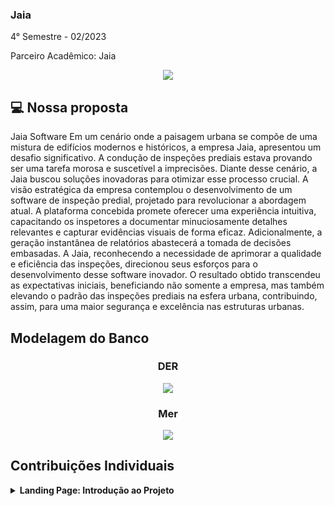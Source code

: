 ### Jaia
4° Semestre - 02/2023

Parceiro Acadêmico: Jaia
<p align="center"><img src="./pro4tech-logo.png" widht="20%"></img>

## 💻 Nossa proposta

Jaia Software Em um cenário onde a paisagem urbana se compõe de uma mistura de edifícios modernos e históricos, a empresa Jaia, apresentou um desafio significativo. A condução de inspeções prediais estava provando ser uma tarefa morosa e suscetível a imprecisões. Diante desse cenário, a Jaia buscou soluções inovadoras para otimizar esse processo crucial. A visão estratégica da empresa contemplou o desenvolvimento de um software de inspeção predial, projetado para revolucionar a abordagem atual. A plataforma concebida promete oferecer uma experiência intuitiva, capacitando os inspetores a documentar minuciosamente detalhes relevantes e capturar evidências visuais de forma eficaz. Adicionalmente, a geração instantânea de relatórios abastecerá a tomada de decisões embasadas. A Jaia, reconhecendo a necessidade de aprimorar a qualidade e eficiência das inspeções, direcionou seus esforços para o desenvolvimento desse software inovador. O resultado obtido transcendeu as expectativas iniciais, beneficiando não somente a empresa, mas também elevando o padrão das inspeções prediais na esfera urbana, contribuindo, assim, para uma maior segurança e excelência nas estruturas urbanas.

## Modelagem do Banco

### <p align="center">DER</p>
<p align="center"><img src="./model-der.png.jpg" widht="20%"></img>

### <p align="center">Mer</p>
<p align="center"><img src="./model-mer.png-.png.jpg" widht="20%"></img>

## Contribuições Individuais
<details>
<summary><b>Landing Page: Introdução ao Projeto</b></summary>
<br>
<p>O código acima implementa a página inicial (landing page) do projeto, fornecendo uma introdução ao projeto, exibindo suas principais soluções e facilitando o contato com a empresa através do botão "Fale Conosco".</p>
  
```javascript
<template>
    <div class="landing-page" id="landingPage">
        <section id="home">
            <div class="wrapper">
                <div class="home-titulo">
                    <h2 class="title">O que é a Predial?</h2>
                    <p class="tittle-somos">
                        A Predial é a sua solução confiável para inspeções prediais sob medida. Somos uma plataforma dedicada a atender às necessidades dos nossos clientes que buscam inspecionar seus edifícios com eficiência e precisão.
                        <br />
                        <br />
                        Concebida pela Jaia, a Predial permite que proprietários de edifícios, gerentes e administradores solicitem inspeções personalizadas para seus imóveis. Nossa plataforma intuitiva facilita o processo de agendar e coordenar inspeções, além de oferecer uma maneira eficaz de documentar detalhes relevantes e capturar evidências visuais.
                        <br />
                        <br />
                        Com a Predial, você pode contar com relatórios instantâneos que embasam decisões fundamentadas. Elevamos o padrão das inspeções prediais, contribuindo para uma maior segurança e excelência nas estruturas urbanas. Confie na Predial para cuidar das suas necessidades de inspeção predial de forma eficiente e confiável.
                    </p>
                    <a href="https://wa.me/5512982156294" target="_blank">
                        <button class="button">
                        <img src="@/assets/whats.png" alt="Logo" class="whats-logo" />
                        Fale Conosco
                        </button>
                    </a>
                </div>
                <div class="home-img">
                <img class="celular" src="@/assets/celular.png" alt="Celular com logo">
                </div>
            </div>  
        </section>
        <div class="solucoes" id="solucoes">
            <p class="title">Soluções</p>
            <div class="container">   
                <div class="ordem-servico box">
                    <img src="@/assets/solucoes1.png" alt="Ordem de Serviço"/>
                    <h>Ordem de Serviço</h>
                    <span class="button-solucoes" id="detalhes-os" @click="detalhesOS = true">Ver detalhes</span>
                    <v-dialog v-model="detalhesOS" width="80%">
                            <OrdemServicoForm></OrdemServicoForm>
                    </v-dialog>
                </div>
                <div class="checklist box">
                    <img src="@/assets/solucoes2.png" alt="Checklist"/>
                    <h>Checklist</h>
                    <span class="button-solucoes" id="detalhes-ck" @click="detalhesCK = true">Ver detalhes</span>
                    <v-dialog v-model="detalhesCK" width="80%">
                            <ChecklistForm></ChecklistForm>
                    </v-dialog>
                </div>
                <div class="laudo-tecnico box">
                    <img src="@/assets/solucoes3.png" alt="Laudo Tecnico"/>
                    <h>Laudo Técnico</h>
                    <span class="button-solucoes" id="detalhes-lt" @click="detalhesLT = true">Ver detalhes</span>
                    <v-dialog v-model="detalhesLT" width="80%">
                            <LaudoTecnicoForm></LaudoTecnicoForm>
                    </v-dialog>
                </div>
            </div>
        </div>
        <div class="footer-box">
            <img src="@/assets/logo-predial-rodape.png" alt="Logo" class="logo"/>
            <div class="footer-text"> 
                <div class="footer-contato">
                    <h>CONTATO</h>
                </div>
                <div class="footer-inf">
                    <p>Predial Consultoria LTDA | CNPJ: xxxxxxxx/xxxx-xx | R. Fatec, 04 | São José dos Campos – SP | CEP 00000-000</p>
                    <p>Contato Suporte: (12)00000-0000 E-mail: suporte@predial.com.br</p>
                </div>
            </div>
        </div>
    </div>
</template>

<script setup lang="ts">
    import './style.css'
    import { ref } from 'vue';
    import LaudoTecnicoForm from "./LaudoTecnicoView.vue";
    import ChecklistForm from "./ChecklistView.vue";
    import OrdemServicoForm from "./OrdemServicoView.vue";
        
    let detalhesOS = ref(false);
    let detalhesCK = ref(false);
    let detalhesLT = ref(false);
    console.log(detalhesLT)
</script>
  
```
<p>A página é estruturada em seções, começando com uma introdução sobre o projeto e suas soluções, seguida por cartões que representam as soluções oferecidas pela empresa. Cada cartão possui um botão "Ver detalhes" que abre um modal com informações adicionais sobre a solução.</p>
<details>
<details>
<summary><b>AuthController: Controle de Autenticação</b></summary>
<br>
<p>O código acima implementa o controlador de autenticação (AuthController), responsável por lidar com as solicitações de autenticação dos usuários. Aqui está uma explicação detalhada do que acontece no código:</p>

```java
import org.springframework.beans.factory.annotation.Autowired;
import org.springframework.http.HttpStatus;
import org.springframework.http.ResponseEntity;
import org.springframework.web.bind.annotation.CrossOrigin;
import org.springframework.web.bind.annotation.PostMapping;
import org.springframework.web.bind.annotation.RequestBody;
import org.springframework.web.bind.annotation.RequestMapping;
import org.springframework.web.bind.annotation.RestController;

import com.dataTeam.jaia.jaia.model.AuthRequest;
import com.dataTeam.jaia.jaia.service.AuthService;

@RestController
@CrossOrigin
@RequestMapping("/api/auth")
public class AuthController {

    private final AuthService authService;

    @Autowired
    public AuthController(AuthService authService) {
        this.authService = authService;
    }

    @PostMapping("/login")
    public ResponseEntity<String> login(@RequestBody AuthRequest authRequest) {
        String username = authRequest.getUsername();
        String password = authRequest.getPassword();
        String tipoDocumento = authRequest.getTipoDocumento();

        if ("cnpj".equals(tipoDocumento)) {
            String result = authService.authenticateCliente(username, password);
            return ResponseEntity.ok(result);
        } else if ("cpf".equals(tipoDocumento)) {
            String result = authService.authenticateFuncionario(username, password);
            return ResponseEntity.ok(result);
        }

        return ResponseEntity.status(HttpStatus.BAD_REQUEST).body("Tipo de documento inválido");
    }
}
```
<p>O AuthController recebe solicitações POST na rota `/api/auth/login`, onde um objeto `AuthRequest` contendo o nome de usuário, senha e tipo de documento é enviado no corpo da solicitação. Dependendo do tipo de documento (cnpj ou cpf), o método `login()` chama o serviço de autenticação apropriado (`authenticateCliente` ou `authenticateFuncionario`). Se o tipo de documento não for válido, uma resposta de status 400 é retornada.</p>


## Tecnologias Utilizadas
Spring Boot: Framework utilizado para desenvolver o Back-End do software.

Vue.js: Framework JavaScript utilizado para construir a interface interativa da página.

Oracle SQL: Sistema de gerenciamento de banco de dados relacional utilizado para armazenar informações sobre usuários e autenticação.

Figma: utilizado para o desenvolvimento e prototipação das wireframes.

## Lições Aprendidas

<p align="justify"></p>

<h3>Hard Skills</h3>
<details>
  <p1>Desenvolvimento Web: Aprofundei meu conhecimento em HTML, CSS e JavaScript, implementando uma landing page responsiva e intuitiva para promover o serviço de inspeção predial.</p1>
  <p1>Vue.js: Aprendi a construir componentes dinâmicos e interativos utilizando o framework Vue.js, proporcionando uma experiência de usuário mais fluida.</p1>
  <p1>Spring Boot: Utilizei o Spring Boot para implementar a lógica de autenticação do sistema, facilitando o desenvolvimento e garantindo a segurança das informações dos usuários.</p1>
  <h3>Soft Skills</h3>
  <p1>Trabalho em Equipe: Colaborei com membros da equipe para definir requisitos, prioridades e prazos, demonstrando habilidades de comunicação e cooperação.</p1>
  <p1>Resolução de Problemas: Enfrentei desafios técnicos durante o desenvolvimento do sistema, buscando soluções eficientes e adaptáveis para garantir a qualidade do produto final.</p1>
  <p1>Gerenciamento de Tempo: Aprendi a gerenciar meu tempo de forma eficaz, equilibrando as demandas do projeto com outras responsabilidades e compromissos pessoais.</p1>
</details>

</details>
<h3>Soft Skills</h3>
<details>
 <p1>Trabalho em Equipe: Colaborei com membros da equipe para definir requisitos, prioridades e prazos, demonstrando habilidades de comunicação e cooperação.</p1>
  <p1>Resolução de Problemas: Enfrentei desafios técnicos durante o desenvolvimento do sistema, buscando soluções eficientes e adaptáveis para garantir a qualidade do produto final.</p1>
  <p1>Gerenciamento de Tempo: Aprendi a gerenciar meu tempo de forma eficaz, equilibrando as demandas do projeto com outras responsabilidades e compromissos pessoais.</p1>
</details>